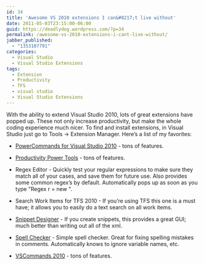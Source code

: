 ```yaml
---
id: 34
title: 'Awesome VS 2010 extensions I can&#8217;t live without'
date: 2011-05-03T23:15:00-06:00
guid: https://deadlydog.wordpress.com/?p=34
permalink: /awesome-vs-2010-extensions-i-cant-live-without/
jabber_published:
  - "1353107791"
categories:
  - Visual Studio
  - Visual Studio Extensions
tags:
  - Extension
  - Productivity
  - TFS
  - visual studio
  - Visual Studio Extensions
---
```

With the ability to extend Visual Studio 2010, lots of great extensions have popped up. These not only increase productivity, but make the whole coding experience much nicer. To find and install extensions, in Visual Studio just go to Tools -> Extension Manager. Here&#8217;s a list of my favorites:

- [PowerCommands for Visual Studio 2010](http://visualstudiogallery.msdn.microsoft.com/e5f41ad9-4edc-4912-bca3-91147db95b99/) - tons of features.

- [Productivity Power Tools](http://visualstudiogallery.msdn.microsoft.com/d0d33361-18e2-46c0-8ff2-4adea1e34fef/) - tons of features.

- Regex Editor - Quickly test your regular expressions to make sure they match all of your cases, and save them for future use. Also provides some common regex&#8217;s by default. Automatically pops up as soon as you type "Regex r = new ".

- Search Work Items for TFS 2010 - If you&#8217;re using TFS this one is a must have; it allows you to easily do a text search on all work items.

- [Snippet Designer](http://snippetdesigner.codeplex.com/) - If you create snippets, this provides a great GUI; much better than writing out all of the xml.

- [Spell Checker](http://visualstudiogallery.msdn.microsoft.com/7c8341f1-ebac-40c8-92c2-476db8d523ce) - Simple spell checker. Great for fixing spelling mistakes in comments. Automatically knows to ignore variable names, etc.

- [VSCommands 2010](http://vscommands.com/features/) - tons of features.
